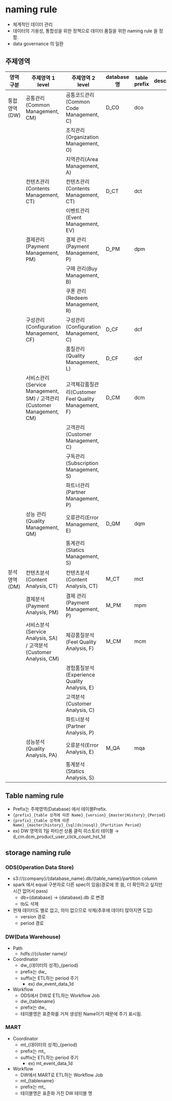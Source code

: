 # naming rule

- 체계적인 데이터 관리
- 데이터의 가용성, 통합성을 위한 정책으로 데이터 품질을 위한 naming rule 을 정함.
- data governance 의 일환

## 주제영역


|영역 구분|주제영역 1 level|주제영역 2 level|database 명|table prefix|description|
|---|---|---|---|---|---|
|통합 영역(DW)|공통관리(Common Management, CM)|공통코드관리(Common Code Management, C)|D_CO|dco||
|||조직관리(Organization Management, O)||||
|||지역관리(Area Management, A)||||
||컨텐츠관리(Contents Management, CT)|컨텐츠관리(Contents Management, CT)|D_CT|dct||
|||이벤트관리(Event Management, EV)||||
||결제관리(Payment Management, PM)|결제 관리(Payment Management, P)|D_PM|dpm||
|||구매 관리(Buy Management, B)||||
|||쿠폰 관리(Redeem Management, R)||||
||구성관리(Configuration Management, CF)|구성관리(Configuration Management, C)|D_CF|dcf||
|||품질관리(Quality Management, L)|D_CF|dcf||
||서비스관리(Service Management, SM) / 고객관리(Customer Management, CM)|고객체감품질관리(Customer Feel Quality Management, F)|D_CM|dcm||
|||고객관리(Customer Management, C)||||
|||구독관리(Subscription Management, S)||||
|||파트너관리(Partner Management, P)||||
||성능 관리(Quality Management, QM)|오류관리(Error Management, E)|D_QM|dqm||
|||통계관리(Statics Management, S)||||
|분석 영역(DM)|컨텐츠분석(Content Analysis, CT)|컨텐츠분석(Content Analysis, CT)|M_CT|mct||
||결제분석(Payment Analysis, PM)|결제 관리(Payment Management, P)|M_PM|mpm||
||서비스분석(Service Analysis, SA) / 고객분석(Customer Analysis, CM)|체감품질분석(Feel Quality Analysis, F)|M_CM|mcm||
|||경험품질분석(Experience Quality Analysis, E)||||
|||고객분석(Customer Analysis, C)||||
|||파트너분석(Partner Analysis, P)||||
||성능분석(Quality Analysis, PA)|오류분석(Error Analysis, E)|M_QA|mqa||
|||통계분석(Statics Analysis, S)||||


## Table naming rule
- Prefix는 주제영역(Database) 에서 테이블Prefix.
- `{prefix}_{table 성격에 따른 Name}_{version}_{master|History}_{Period}`
- `{prefix}_{table 성격에 따른 Name}_{master|history}_{sql|ds|nosql}_{Partition Period}`
- ex) DW 영역의 1일 파티션 상품 클릭 히스토리 테이블 → d_cm.dcm_product_user_click_count_hst_1d

## storage naming rule
### ODS(Operation Data Store)
- s3://{company}/{database_name}.db/{table_name}/partition column
- spark 에서 equal 구분자로 다른 spec이 있음(경로에 못 씀, 더 확인하고 싶지만 시간 없어서 pass)
  - db={database} → {database}.db 로 변경
  - tb도 삭제
- 현재 데이터도 별로 없고, 의미 없으므로 삭제(추후에 데이터 많아지면 도입)
  - version 경로
  - period 경로

### DW(Data Warehouse)
- Path
  - hdfs://{cluster name}/
- Coordinator
  - dw_{데이터의 성격}_{period}
  - prefix는 dw_
  - suffix는 ETL하는 period 주기
    - ex) dw_event_data_1d
- Workflow
  - ODS에서 DW로 ETL하는 Workflow Job
  - dw_{tablename}
  - prefix는 dw_
  - 테이블명은 표준화를 거쳐 생성된 Name이기 때문에 주기 표시됨.


### MART
- Coordinator
  - mt_{데이터의 성격}_{period}
  - prefix는 mt_
  - suffix는 ETL하는 period 주기
    - ex) mt_event_data_1d
- Workflow
  - DW에서 MART로 ETL하는  Workflow Job
  - mt_{tablename}
  - prefix는 mt_
  - 테이블명은 표준화 거진 DW 테이블 명